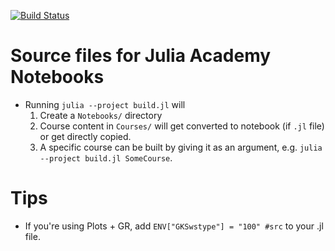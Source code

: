 [![Build Status](https://dev.azure.com/JuliaComputing/Julia%20Academy/_apis/build/status/JuliaComputing.JuliaAcademyMaterials)](https://dev.azure.com/JuliaComputing/Julia%20Academy/_build/latest?definitionId=1)

# Source files for Julia Academy Notebooks

- Running `julia --project build.jl` will
    1. Create a `Notebooks/` directory
    2. Course content in `Courses/` will get converted to notebook (if `.jl` file) or get directly copied.
    3. A specific course can be built by giving it as an argument, e.g. `julia --project build.jl SomeCourse`.

# Tips

- If you're using Plots + GR, add `ENV["GKSwstype"] = "100" #src` to your .jl file.